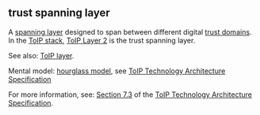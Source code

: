 ## trust spanning layer

<p class="c8"><span>A </span><span class="c2"><a class="c3" href="#h.wf49e15shob9">spanning layer</a></span><span>&nbsp;designed to span between different digital </span><span class="c2"><a class="c3" href="#h.60miqe21hd5h">trust domains</a></span><span>. In the </span><span class="c2"><a class="c3" href="#h.wms58fgdch9m">ToIP stack</a></span><span>, </span><span class="c2"><a class="c3" href="#h.ikqr9hyt133k">ToIP Layer 2</a></span><span class="c0">&nbsp;is the trust spanning layer.</span></p><p class="c8"><span>See also: </span><span class="c2"><a class="c3" href="#h.k5gg61txum2c">ToIP layer</a></span><span>.</span></p><p class="c8"><span>Mental model: </span><span class="c2"><a class="c3" href="#h.u8d1rxc2o86">hourglass model,</a></span><span>&nbsp;see </span><span class="c2"><a class="c3" href="#h.bjv9ltwjbiqm">ToIP Technology Architecture Specification</a></span></p><p class="c8"><span>For more information, see: </span><span class="c2"><a class="c3" href="https://www.google.com/url?q=https://github.com/trustoverip/TechArch/blob/main/spec.md%2373-layer-2-trust-spanning&amp;sa=D&amp;source=editors&amp;ust=1706779842896689&amp;usg=AOvVaw3coiQesGLoDVtjl3i7LPLF">Section 7.3</a></span><span>&nbsp;of the </span><span class="c2"><a class="c3" href="#h.bjv9ltwjbiqm">ToIP Technology Architecture Specification</a></span><span class="c0">.</span></p>

